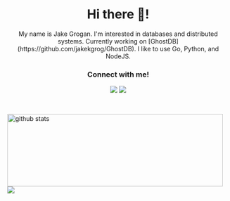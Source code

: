 <h1 align="center">Hi there 👋!</h1>

<p align="center">My name is Jake Grogan. I'm interested in databases and distributed systems. Currently working on [GhostDB](https://github.com/jakekgrog/GhostDB). I like to use Go, Python, and NodeJS.</p>

<h3 align="center">Connect with me!</h3>
<p align="center">
  <a href="https://www.linkedin.com/in/jakegrogan/"><img src="https://img.icons8.com/nolan/64/linkedin.png"/></a>
  <a href="www.jakegrogan.com"><img src="https://img.icons8.com/nolan/64/domain.png"/></a>
  
</p>
<br>
<p>
  <img align="left" width="490" height="165" src="https://github-readme-stats.vercel.app/api?username=jakekgrog&show_icons=true&title_color=fffffff&icon_color=000000&text_color=000000" alt="github stats"/>
  <a href="https://github-readme-stats.vercel.app/api/top-langs/?username=jakekgrog">
    <img align="center" src="https://github-readme-stats.vercel.app/api/top-langs/?username=jakekgrog" />
  </a>
</p>